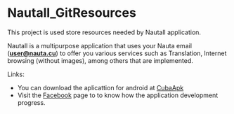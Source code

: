 # Nautall_GitResources
 
This project is used store resources needed by Nautall application.

Nautall is a multipurpose application that uses your Nauta email (**user@nauta.cu**) to offer you various services such as Translation, Internet browsing (without images), among others that are implemented.

Links:
- You can download the aplicattion for android at [CubaApk](https://cubapk.com/store/com.cobogames.nautall)
- Visit the [Facebook](https://www.facebook.com/COBOGames/) page to to know how the application development progress.